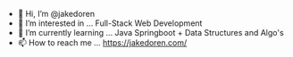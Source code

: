 - 👋 Hi, I’m @jakedoren
- 👀 I’m interested in ... Full-Stack Web Development
- 🌱 I’m currently learning ... Java Springboot + Data Structures and Algo's
- 📫 How to reach me ... https://jakedoren.com/

<!---
jakedoren/jakedoren is a ✨ special ✨ repository because its `README.md` (this file) appears on your GitHub profile.
You can click the Preview link to take a look at your changes.
--->
